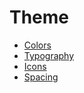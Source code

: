 # Theme

- [Colors](/theme/colors)
- [Typography](/theme/typography)
- [Icons](/theme/icons)
- [Spacing](/theme/spacing)